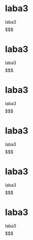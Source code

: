 # laba3
laba3
$$$$$$$$$$$$$$$$$$$$$$$$$$$$$$$$$$$$$$$$$$$$$$$$$$$
# laba3
laba3
$$$$$$$$$$$$$$$$$$$$$$$$$$$$$$$$$$$$$$$$$$$$$$$$$$$
# laba3
laba3
$$$$$$$$$$$$$$$$$$$$$$$$$$$$$$$$$$$$$$$$$$$$$$$$$$$
# laba3
laba3
$$$$$$$$$$$$$$$$$$$$$$$$$$$$$$$$$$$$$$$$$$$$$$$$$$$
# laba3
laba3
$$$$$$$$$$$$$$$$$$$$$$$$$$$$$$$$$$$$$$$$$$$$$$$$$$$
# laba3
laba3
$$$$$$$$$$$$$$$$$$$$$$$$$$$$$$$$$$$$$$$$$$$$$$$$$$$
